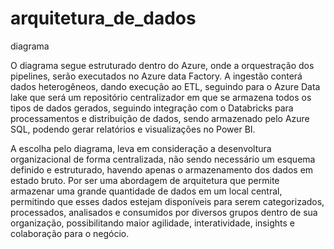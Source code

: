 # arquitetura_de_dados
diagrama 

O diagrama segue estruturado dentro do Azure, onde a orquestração dos pipelines, serão executados no Azure data Factory. A ingestão conterá dados heterogêneos, dando execução ao ETL, seguindo para o Azure Data lake que será um repositório centralizador em que se armazena todos os tipos de dados gerados, seguindo integração com o Databricks para processamentos e distribuição de dados, sendo armazenado pelo Azure SQL, podendo gerar relatórios e visualizações no Power BI.

A escolha pelo diagrama, leva em consideração a desenvoltura organizacional de forma centralizada, não sendo necessário um esquema definido e estruturado, havendo apenas o armazenamento dos dados em estado bruto. Por ser uma abordagem de arquitetura que permite armazenar uma grande quantidade de dados em um local central, permitindo que esses dados estejam disponíveis para serem categorizados, processados, analisados e consumidos por diversos grupos dentro de sua organização, possibilitando maior agilidade, interatividade, insights e colaboração para o negócio.

